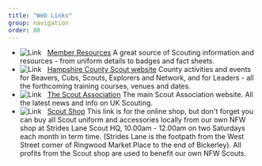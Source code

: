```yaml
---
title: "Web Links"
group: navigation
order: 80
---
```


- ![Link](http://ringwoodscouts.co.uk/images/M_images/weblink.png)   [Member Resources](http://ringwoodscouts.co.uk/index.php?view=weblink&catid=41%3Ascouts&id=7%3Ascoutbase&option=com_weblinks&Itemid=57) A great source of Scouting information and resources - from uniform details to badges and fact sheets.
- ![Link](http://ringwoodscouts.co.uk/images/M_images/weblink.png)   [Hampshire County Scout website](http://ringwoodscouts.co.uk/index.php?view=weblink&catid=41%3Ascouts&id=10%3Acounty&option=com_weblinks&Itemid=57) County activities and events for Beavers, Cubs, Scouts, Explorers and Network, and for Leaders - all the forthcoming training courses, venues and dates.
- ![Link](http://ringwoodscouts.co.uk/images/M_images/weblink.png)   [The Scout Association](http://ringwoodscouts.co.uk/index.php?view=weblink&catid=41%3Ascouts&id=8%3Ascout-hq&option=com_weblinks&Itemid=57) The main Scout Association website. All the latest news and info on UK Scouting.
- ![Link](http://ringwoodscouts.co.uk/images/M_images/weblink.png)   [Scout Shop](http://ringwoodscouts.co.uk/index.php?view=weblink&catid=41%3Ascouts&id=9%3Ascout-shop&option=com_weblinks&Itemid=57) This link is for the online shop, but don't forget you can buy all Scout uniform and accessories locally from our own NFW shop at Strides Lane Scout HQ, 10.00am - 12.00am on two Saturdays each month in term time. (Strides Lane is the footpath from the West Street corner of Ringwood Market Place to the end of Bickerley). All profits from the Scout shop are used to benefit our own NFW Scouts.

